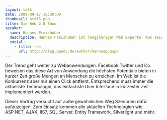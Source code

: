 ```yaml
---
layout: talk
date: 2009-09-17 18:30:00
thumbnail: html5.png
title: Die Web 2.0 Show
speaker:
  name: Hannes Preishuber
  description: Hannes Preishuber ist langjähriger Web Experte. Aus seiner Feder stammen Bücher von ASP bis zu ASP.NET. Microsoft honorierte sein Community Engagement mit dem ASP.NET MVP Titel. Heute liegt sein Focus auf Silverlight. In diesem Gebiet gehört er zu den Silverlight Insidern. Hauptberuflich führt er die Geschäfte der ppedv AG einem Microsoft fokussierten Unternehmen mit 45 Mitarbeitern und 10 Standorten.
  social:
    - title: rss
      url: http://blog.ppedv.de/author/hannesp.aspx
---
```

Der Trend geht weiter zu Webanwendungen. Facebook Twitter und Co. beweisen das diese Art von Anwendung die höchsten Potentiale bieten in kurzer Zeit große Mengen an Menschen zu erreichen. Im Web ist die Konkurrenz aber nur einen Click entfernt. Entsprechend muss immer die aktuellste Technologie, das einfachste User Interface in kürzester Zeit implementiert werden.

Dieser Vortrag versucht auf außergewöhnlichen Weg Szenarien dafür aufzuzeigen. Zum Einsatz kommen alle aktuellen Technologien wie ASP.NET, AJAX, IIS7, SQL Server, Entity Framework, Silverlight und mehr.
